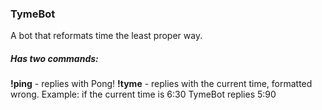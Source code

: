### TymeBot
A bot that reformats time the least proper way.

##### Has two commands:
**!ping** - replies with Pong!
**!tyme** - replies with the current time, formatted wrong. Example: if the current time is 6:30 TymeBot replies 5:90
